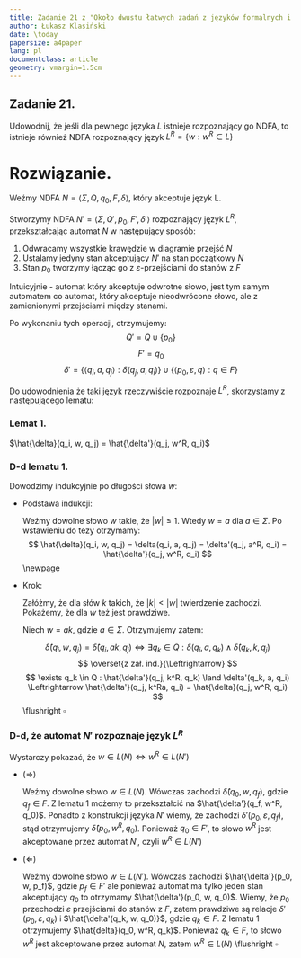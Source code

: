 ```yaml
---
title: Zadanie 21 z "Około dwustu łatwych zadań z języków formalnych i złożoności obliczeniowej (i jedno czy dwa trudne)"
author: Łukasz Klasiński
date: \today
papersize: a4paper
lang: pl
documentclass: article
geometry: vmargin=1.5cm
---
```


## Zadanie 21. 
Udowodnij, że jeśli dla pewnego języka $L$ istnieje rozpoznający go NDFA, to istnieje
również NDFA rozpoznający język $L^{R} = \{ w : w^{R} \in L \}$

# Rozwiązanie.
Weźmy NDFA $N = \langle \Sigma, Q, q_0, F, \delta \rangle$, który akceptuje język L. 

Stworzymy NDFA $N' = \langle \Sigma, Q', p_0, F', \delta' \rangle$ rozpoznający język $L^R$, przekształcając
automat $N$ w następujący sposób:

1. Odwracamy wszystkie krawędzie w diagramie przejść $N$
2. Ustalamy jedyny stan akceptujący $N'$ na stan początkowy $N$
3. Stan $p_0$ tworzymy łącząc go z $\varepsilon$-przejściami do stanów z $F$

Intuicyjnie - automat który akceptuje odwrotne słowo, jest tym samym automatem co automat, który akceptuje nieodwrócone słowo, ale z zamienionymi przejściami między stanami. 

Po wykonaniu tych operacji, otrzymujemy:
$$
Q' = Q \cup \{p_0\}
$$
$$
F' = {q_0}
$$
$$
\delta' = \{\langle q_i, a, q_j \rangle : \delta (q_j, a, q_i)\} \cup \{ \langle p_0, \varepsilon, q \rangle : q \in F \}
$$

Do udowodnienia że taki język rzeczywiście rozpoznaje $L^R$, skorzystamy z następującego lematu:

### Lemat 1.
$\hat{\delta}(q_i, w, q_j) = \hat{\delta'}(q_j, w^R, q_i)$

### D-d lematu 1.
Dowodzimy indukcyjnie po długości słowa $w$:

  * Podstawa indukcji:

      Weźmy dowolne słowo $w$ takie, że $|w| \le 1$. Wtedy $w = a$ dla $a \in \Sigma$. Po wstawieniu do tezy otrzymamy:
      $$
      \hat{\delta}(q_i, w, q_j) = \delta(q_i, a, q_j) = \delta'(q_j, a^R, q_i) = \hat{\delta'}(q_j, w^R, q_i)
      $$
\newpage
  * Krok:

      Załóżmy, że dla słów $k$ takich, że $|k| < |w|$ twierdzenie zachodzi. Pokażemy, że dla $w$ też jest prawdziwe.

      Niech $w = ak$, gdzie $a \in \Sigma$. Otrzymujemy zatem:

      $$
      \hat{\delta}(q_i, w, q_j) = \hat{\delta}(q_i, ak, q_j) \Leftrightarrow
      \exists q_k \in Q  : \delta(q_i, a, q_k) \land \hat{\delta}(q_k, k, q_j)
      $$
      $$
      \overset{z zał. ind.}{\Leftrightarrow}
      $$
      $$
      \exists q_k \in Q  : \hat{\delta'}(q_j, k^R, q_k) \land \delta'(q_k, a, q_i)
      \Leftrightarrow
      \hat{\delta'}(q_j, k^Ra, q_i) = \hat{\delta}(q_j, w^R, q_i)
      $$
      \flushright $\square$

### D-d, że automat $N'$ rozpoznaje język $L^R$
Wystarczy pokazać, że $w \in L(N) \Leftrightarrow w^R \in L(N')$

  * ($\Rightarrow$)
    
    Weźmy dowolne słowo $w \in L(N)$. Wówczas zachodzi $\hat{\delta}(q_0, w, q_f)$, gdzie $q_f \in F$.
    Z lematu 1 możemy to przekształcić na $\hat{\delta'}(q_f, w^R, q_0)$. Ponadto z konstrukcji języka $N'$ wiemy, że
    zachodzi $\delta'(p_0, \varepsilon, q_f)$, stąd otrzymujemy $\hat{\delta}(p_0, w^R, q_0)$. Ponieważ 
    $q_0 \in F'$, to słowo $w^R$ jest akceptowane przez automat $N'$, czyli $w^R \in L(N')$

  * ($\Leftarrow$)

    Weźmy dowolne słowo $w \in L(N')$. Wówczas zachodzi $\hat{\delta'}(p_0, w, p_f)$, gdzie $p_f \in F'$ ale ponieważ automat ma tylko jeden stan akceptujący $q_0$ to otrzymamy $\hat{\delta'}(p_0, w, q_0)$. Wiemy, że $p_0$ przechodzi $\varepsilon$ przejściami do stanów z $F$, zatem prawdziwe są relacje $\delta'(p_0, \varepsilon, q_k)$ i $\hat{\delta'(q_k, w, q_0)}$, gdzie 
    $q_k \in F$. Z lematu 1 otrzymujemy $\hat{delta}(q_0, w^R, q_k)$. Ponieważ $q_k \in F$, to słowo $w^R$ jest akceptowane przez automat $N$, zatem $w^R \in L(N)$ 
    \flushright $\square$